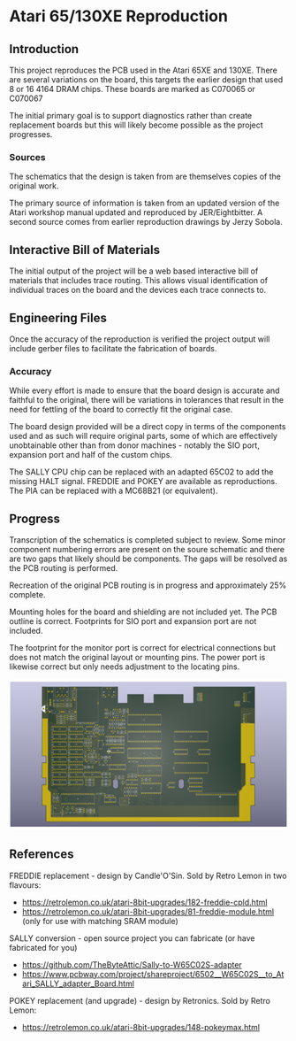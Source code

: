 # Atari 65/130XE Reproduction

## Introduction

This project reproduces the PCB used in the Atari 65XE and 130XE.
There are several variations on the board, this targets the
earlier design that used 8 or 16 4164 DRAM chips. These boards are
marked as C070065 or C070067

The initial primary goal is to support diagnostics rather than
create replacement boards but this will likely become possible as 
the project progresses.

### Sources

The schematics that the design is taken from are themselves copies
of the original work.

The primary source of information is taken from an updated version
of the Atari workshop manual updated and reproduced by JER/Eightbitter.
A second source comes from earlier reproduction drawings by Jerzy Sobola.

## Interactive Bill of Materials

The initial output of the project will be a web based interactive bill
of materials that includes trace routing. This allows visual 
identification of individual traces on the board and the devices each
trace connects to.

## Engineering Files

Once the accuracy of the reproduction is verified the project output
will include gerber files to facilitate the fabrication of boards.

### Accuracy

While every effort is made to ensure that the board design is accurate
and faithful to the original, there will be variations in tolerances that
result in the need for fettling of the board to correctly fit the
original case.

The board design provided will be a direct copy in terms of the components
used and as such will require original parts, some of which are
effectively unobtainable other than from donor machines - notably the SIO
port, expansion port and half of the custom chips. 

The SALLY CPU chip can be replaced with an adapted 65C02 to add the missing
HALT signal. FREDDIE and POKEY are available as reproductions. The PIA can 
be replaced with a MC68B21 (or equivalent).

## Progress

Transcription of the schematics is completed subject to review. Some minor
component numbering errors are present on the soure schematic and there are 
two gaps that likely should be components. The gaps will be resolved as the
PCB routing is performed.

Recreation of the original PCB routing is in progress and approximately 25%
complete.

Mounting holes for the board and shielding are not included yet. The PCB
outline is correct. Footprints for SIO port and expansion port are not 
included.

The footprint for the monitor port is correct for electrical connections 
but does not match the original layout or mounting pins. The power port 
is likewise correct but only needs adjustment to the locating pins.

![Render of PCB top](./Atari65XEC070067RevB.png)

## References

FREDDIE replacement - design by Candle'O'Sin. Sold by Retro Lemon in two 
flavours:  
* https://retrolemon.co.uk/atari-8bit-upgrades/182-freddie-cpld.html
* https://retrolemon.co.uk/atari-8bit-upgrades/81-freddie-module.html
  (only for use with matching SRAM module)


SALLY conversion - open source project you can fabricate (or have fabricated 
for you)
* https://github.com/TheByteAttic/Sally-to-W65C02S-adapter
* https://www.pcbway.com/project/shareproject/6502__W65C02S__to_Atari_SALLY_adapter_Board.html

POKEY replacement (and upgrade) - design by Retronics. Sold by Retro Lemon:
* https://retrolemon.co.uk/atari-8bit-upgrades/148-pokeymax.html
